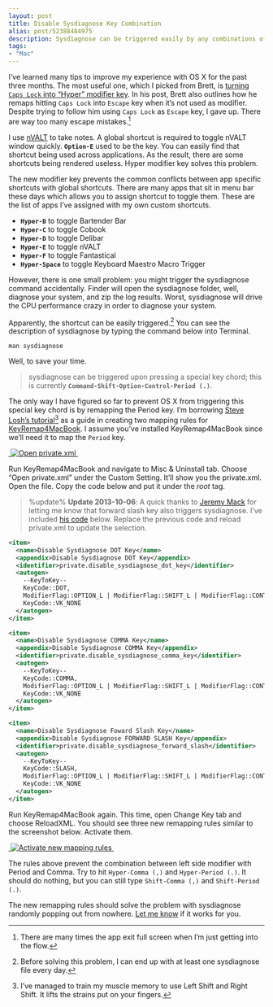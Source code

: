 ```yaml
---
layout: post
title: Disable Sysdiagnose Key Combination
alias: post/52388484975
description: Sysdiagnose can be triggered easily by any combinations of hyper key with the period, comma, and forward slash key. Learn how to disable sysdiagnose key.
tags:
- "Mac"
---
```

I’ve learned many tips to improve my experience with OS X for the past three months. The most useful one, which I picked from Brett, is [turning `Caps Lock` into “Hyper” modifier key][1]. In his post, Brett also outlines how he remaps hitting `Caps Lock` into `Escape` key when it’s not used as modifier. Despite trying to follow him using `Caps Lock` as `Escape` key, I gave up. There are way too many escape mistakes.[^1]

<!--more-->

I use [nVALT][2] to take notes. A global shortcut is required to toggle nVALT window quickly. **`Option-E`** used to be the key. You can easily find that shortcut being used across applications. As the result, there are some shortcuts being rendered useless. Hyper modifier key solves this problem.

The new modifier key prevents the common conflicts between app specific shortcuts with global shortcuts. There are many apps that sit in menu bar these days which allows you to assign shortcut to toggle them. These are the list of apps I’ve assigned with my own custom shortcuts.

- **`Hyper-B`** to toggle Bartender Bar
- **`Hyper-C`** to toggle Cobook
- **`Hyper-D`** to toggle Delibar
- **`Hyper-E`** to toggle nVALT
- **`Hyper-F`** to toggle Fantastical
- **`Hyper-Space`** to toggle Keyboard Maestro Macro Trigger

However, there is one small problem: you might trigger the sysdiagnose command accidentally. Finder will open the sysdiagnose folder, well, diagnose your system, and zip the log results. Worst, sysdiagnose will drive the CPU performance crazy in order to diagnose your system.

Apparently, the shortcut can be easily triggered.[^2] You can see the description of sysdiagnose by typing the command below into Terminal.

	man sysdiagnose

Well, to save your time.

> sysdiagnose can be triggered upon pressing a special key chord; this is currently **`Command-Shift-Option-Control-Period (.)`**.

The only way I have figured so far to prevent OS X from triggering this special key chord is by remapping the Period key. I’m borrowing [Steve Losh’s tutorial][3][^3] as a guide in creating two mapping rules for [KeyRemap4MacBook][4]. I assume you’ve installed KeyRemap4MacBook since we’ll need it to map the `Period` key.

[ ![Open private.xml][image-1] ][5]

Run KeyRemap4MacBook and navigate to Misc & Uninstall tab. Choose “Open private.xml” under the Custom Setting. It’ll show you the private.xml. Open the file. Copy the code below and put it under the *root* tag.

> %update%
> **Update 2013-10-06**: A quick thanks to [Jeremy Mack][6] for letting me know that forward slash key also triggers sysdiagnose. I’ve included [his code][7] below.  Replace the previous code and reload private.xml to update the selection.

``` xml
<item>
  <name>Disable Sysdiagnose DOT Key</name>
  <appendix>Disable Sysdiagnose DOT Key</appendix>
  <identifier>private.disable_sysdiagnose_dot_key</identifier>
  <autogen>
    --KeyToKey--
    KeyCode::DOT,
    ModifierFlag::OPTION_L | ModifierFlag::SHIFT_L | ModifierFlag::CONTROL_L | ModifierFlag::COMMAND_L,
    KeyCode::VK_NONE
  </autogen>
</item>

<item>
  <name>Disable Sysdiagnose COMMA Key</name>
  <appendix>Disable Sysdiagnose COMMA Key</appendix>
  <identifier>private.disable_sysdiagnose_comma_key</identifier>
  <autogen>
    --KeyToKey--
    KeyCode::COMMA,
    ModifierFlag::OPTION_L | ModifierFlag::SHIFT_L | ModifierFlag::CONTROL_L | ModifierFlag::COMMAND_L,
    KeyCode::VK_NONE
  </autogen>
</item>

<item>
  <name>Disable Sysdiagnose Foward Slash Key</name>
  <appendix>Disable Sysdiagnose FORWARD SLASH Key</appendix>
  <identifier>private.disable_sysdiagnose_forward_slash</identifier>
  <autogen>
    --KeyToKey--
    KeyCode::SLASH,
    ModifierFlag::OPTION_L | ModifierFlag::SHIFT_L | ModifierFlag::CONTROL_L | ModifierFlag::COMMAND_L,
    KeyCode::VK_NONE
  </autogen>
</item>
```

Run KeyRemap4MacBook again. This time, open Change Key tab and choose ReloadXML. You should see three new remapping rules similar to the screenshot below. Activate them.

[ ![Activate new mapping rules][image-2] ][8]

The rules above prevent the combination between left side modifier with Period and Comma. Try to hit `Hyper-Comma (,)` and `Hyper-Period (.)`. It should do nothing, but you can still type `Shift-Comma (,)` and `Shift-Period (.)`.

The new remapping rules should solve the problem with sysdiagnose randomly popping out from nowhere. [Let me know][9] if it works for you.

[^1]:	There are many times the app exit full screen when I’m just getting into the flow.

[^2]:	Before solving this problem, I can end up with at least one sysdiagnose file every day.

[^3]:	I’ve managed to train my muscle memory to use Left Shift and Right Shift. It lifts the strains put on your fingers.

[1]:	http://brettterpstra.com/2012/12/08/a-useful-caps-lock-key/
[2]:	http://brettterpstra.com/projects/nvalt/
[3]:	http://stevelosh.com/blog/2012/10/a-modern-space-cadet/#better-shifting
[4]:	https://pqrs.org/macosx/keyremap4macbook/
[5]:	http://images.sayzlim.net/2013/06/keyremap4macbook_private.jpg "Open private.xml"
[6]:	http://pileofturtles.com/ "Turtle Log | A Programmer Blog"
[7]:	https://gist.github.com/mutewinter/6847308 "Disable Sysdiagnose Key"
[8]:	http://images.sayzlim.net/2013/06/keyremap4macbook_activate.jpg "Activate new mapping rules"
[9]:	/contact

[image-1]:	http://images.sayzlim.net/2013/06/keyremap4macbook_private.jpg "Open private.xml"
[image-2]:	http://images.sayzlim.net/2013/06/keyremap4macbook_activate.jpg "Activate new mapping rules"